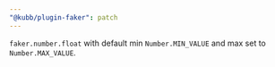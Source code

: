 ```yaml
---
"@kubb/plugin-faker": patch
---
```


`faker.number.float` with default min `Number.MIN_VALUE` and max set to `Number.MAX_VALUE`.
